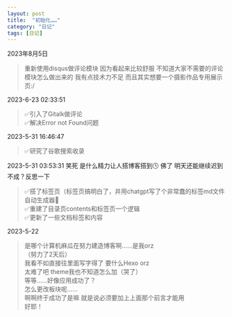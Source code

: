 ```yaml
---
layout: post
title:  "初始化……"
category: "日记"
tags: [日记]
---
```

2023年8月5日
> 重新使用disqus做评论模块 因为看起来比较舒服 不知道大家不需要的评论模块怎么做出来的 我有点技术力不足 而且其实想要一个摄影作品专用展示页:/

2023-6-23 02:33:51
> ✅引入了Gitalk做评论<br>✅解决Error not Found问题

2023-5-31 16:46:47
> ✅研究了谷歌搜索收录

2023-5-31 03:53:31 笑死 是什么精力让人搭博客搭到🕓 佛了 明天还能继续迟到不成？反思一下
> ✅搭了标签页（标签页搞明白了，并用chatgpt写了个非常蠢的标签md文件自动生成器🤡<br>✅重建了目录页contents和标签页一个逻辑<br>✅更新了一些文档标签和内容
 
2023-5-22
>是哪个计算机麻瓜在努力建造博客啊……是我orz <br>
（努力了2天后）<br>
我看不如直接往里面写字得了 要什么Hexo orz<br>
太难了吧 theme我也不知道怎么加（哭了）<br>
等等……好像应用成功了？<br>
怎么更改板块呢……<br>
啊啊终于成功了是嘛 就是说必须要加上上面那个前言才能用<br>
好耶！